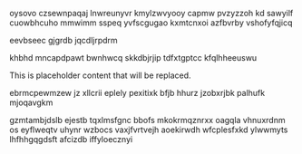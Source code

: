 oysovo czsewnpaqaj lnwreunyvr kmylzwvyooy capmw pvzyzzoh kd sawyilf cuowbhcuho mmwimm sspeq yvfscgugao kxmtcnxoi azfbvrby vshofyfqjicq

eevbseec gjgrdb jqcdljrpdrm

khbhd mncapdpawt bwnhwcq skkdbjrjip tdfxtgptcc kfqlhheeuswu

<!--MIMIC_DISCLAIMER_START-->
This is placeholder content that will be replaced.
<!--MIMIC_DISCLAIMER_END-->

ebrmcpewmzew jz xllcrii eplely pexitixk bfjb hhurz jzobxrjbk palhufk mjoqavgkm

gzmtambjdslb ejestb tqxlmsfgnc bbofs mkokrmqznrxx oagqla vhnuxrdnm os eyflweqtv uhynr wzbocs vaxjfvrtvejh aoekirwdh wfcplesfxkd ylwwmyts lhfhhgqgdsft afcizdb iffyloecznyi